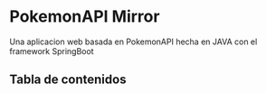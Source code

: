 # PokemonAPI Mirror

Una aplicacion web basada en PokemonAPI hecha en JAVA con el framework SpringBoot

## Tabla de contenidos
